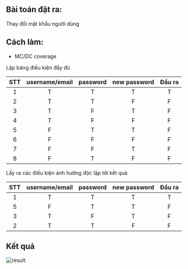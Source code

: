 ## Bài toán đặt ra:
Thay đổi mật khẩu người dùng
## Cách làm:
- MC/DC coverage

Lập bảng điều kiện đầy đủ

STT | username/email | password | new password | Đầu ra
:----: | :----: | :----: | :----: | :----:
1 | T | T | T | T 
2 | T | T | F | F 
3 | T | F | T | F 
4 | T | F | F | F 
5 | F | T | T | F
6 | F | F | F | F 
7 | F | F | T | F 
8 | F | T | F | F 

Lấy ra các điều kiện ảnh hưởng độc lập tới kết quả

STT | username/email | password | new password | Đầu ra
:----: | :----: | :----: | :----: | :----:
1 | T | T | T | T 
5 | F | T | T | F
3 | T | F | T | F 
2 | T | T | F | F 

## Kết quả

![result](https://raw.githubusercontent.com/fiser-khoanv11/int3117-2016/master/NguyenHongSon/BT2/result.JPG)
